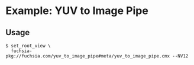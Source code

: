 # Example: YUV to Image Pipe

## Usage

```shell
$ set_root_view \
  fuchsia-pkg://fuchsia.com/yuv_to_image_pipe#meta/yuv_to_image_pipe.cmx --NV12
```

